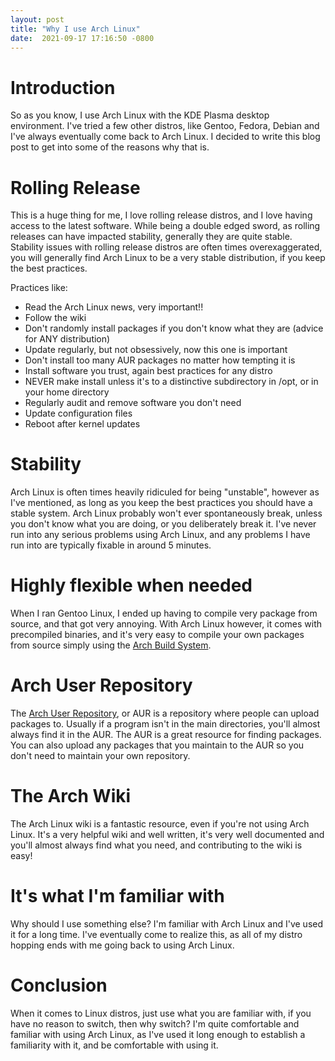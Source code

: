 ```yaml
---
layout: post
title: "Why I use Arch Linux"
date:  2021-09-17 17:16:50 -0800
---
```


# **Introduction**
So as you know, I use Arch Linux with the KDE Plasma desktop environment. I've tried a few other distros, like Gentoo, Fedora, Debian and I've always eventually come back to Arch Linux. I decided to write this blog post to get into some of the reasons why that is.

# Rolling Release
This is a huge thing for me, I love rolling release distros, and I love having access to the latest software. While being a double edged sword, as rolling releases can have impacted stability, generally they are quite stable. Stability issues with rolling release distros are often times overexaggerated, you will generally find Arch Linux to be a very stable distribution, if you keep the best practices.

Practices like:
- Read the Arch Linux news, very important!!
- Follow the wiki
- Don't randomly install packages if you don't know what they are (advice for ANY distribution)
- Update regularly, but not obsessively, now this one is important
- Don't install too many AUR packages no matter how tempting it is
- Install software you trust, again best practices for any distro
- NEVER make install unless it's to a distinctive subdirectory in /opt, or in your home directory
- Regularly audit and remove software you don't need
- Update configuration files
- Reboot after kernel updates

# Stability
Arch Linux is often times heavily ridiculed for being "unstable", however as I've mentioned, as long as you keep the best practices you should have a stable system. Arch Linux probably won't ever spontaneously break, unless you don't know what you are doing, or you deliberately break it. I've never run into any serious problems using Arch Linux, and any problems I have run into are typically fixable in around 5 minutes.

# Highly flexible when needed
When I ran Gentoo Linux, I ended up having to compile very package from source, and that got very annoying. With Arch Linux however, it comes with precompiled binaries, and it's very easy to compile your own packages from source simply using the [Arch Build System](https://wiki.archlinux.org/title/Arch_Build_System).

# Arch User Repository
The [Arch User Repository](https://aur.archlinux.org/), or AUR is a repository where people can upload packages to. Usually if a program isn't in the main directories, you'll almost always find it in the AUR. The AUR is a great resource for finding packages. You can also upload any packages that you maintain to the AUR so you don't need to maintain your own repository.

# The Arch Wiki
The Arch Linux wiki is a fantastic resource, even if you're not using Arch Linux. It's a very helpful wiki and well written, it's very well documented and you'll almost always find what you need, and contributing to the wiki is easy!

# It's what I'm familiar with
Why should I use something else? I'm familiar with Arch Linux and I've used it for a long time. I've eventually come to realize this, as all of my distro hopping ends with me going back to using Arch Linux.

# Conclusion
When it comes to Linux distros, just use what you are familiar with, if you have no reason to switch, then why switch? I'm quite comfortable and familiar with using Arch Linux, as I've used it long enough to establish a familiarity with it, and be comfortable with using it.

